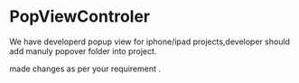 # PopViewControler
We have developerd popup view for iphone/ipad projects,developer should add manuly popover folder into project.

 made changes as per your requirement .
